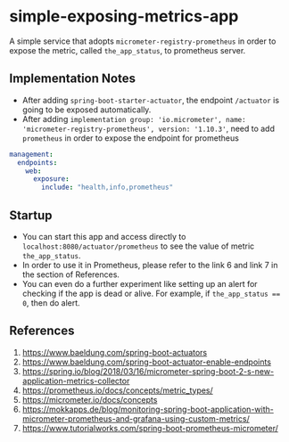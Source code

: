 # simple-exposing-metrics-app

A simple service that adopts ``micrometer-registry-prometheus`` in order to expose the metric, called `the_app_status`, to prometheus server.

## Implementation Notes

- After adding ``spring-boot-starter-actuator``, the endpoint `/actuator` is going to be exposed automatically.
- After adding ``implementation group: 'io.micrometer', name: 'micrometer-registry-prometheus', version: '1.10.3'``, need to add `prometheus` in order to expose the endpoint for prometheus

``` yml
management:
  endpoints:
    web:
      exposure:
        include: "health,info,prometheus"
```

## Startup

- You can start this app and access directly to ``localhost:8080/actuator/prometheus`` to see the value of metric ``the_app_status``.
- In order to use it in Prometheus, please refer to the link 6 and link 7 in the section of References.
- You can even do a further experiment like setting up an alert for checking if the app is dead or alive. For example, if `the_app_status == 0`, then do alert. 

## References

1. https://www.baeldung.com/spring-boot-actuators
2. https://www.baeldung.com/spring-boot-actuator-enable-endpoints
3. https://spring.io/blog/2018/03/16/micrometer-spring-boot-2-s-new-application-metrics-collector
4. https://prometheus.io/docs/concepts/metric_types/
5. https://micrometer.io/docs/concepts 
6. https://mokkapps.de/blog/monitoring-spring-boot-application-with-micrometer-prometheus-and-grafana-using-custom-metrics/
7. https://www.tutorialworks.com/spring-boot-prometheus-micrometer/

